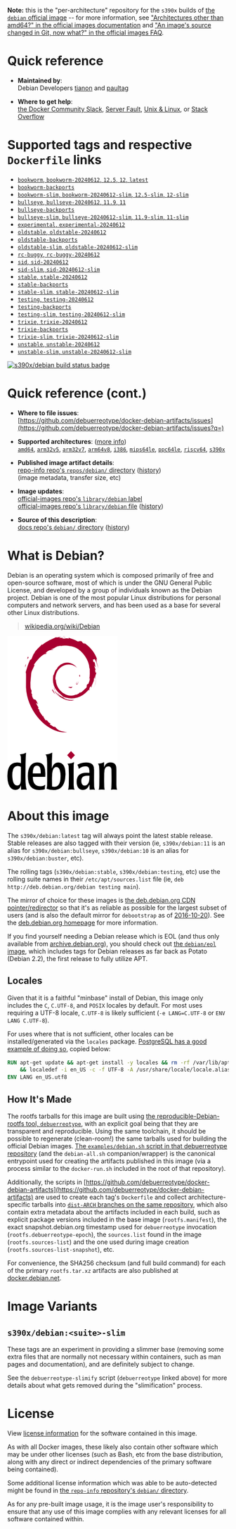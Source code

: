 <!--

********************************************************************************

WARNING:

    DO NOT EDIT "debian/README.md"

    IT IS AUTO-GENERATED

    (from the other files in "debian/" combined with a set of templates)

********************************************************************************

-->

**Note:** this is the "per-architecture" repository for the `s390x` builds of [the `debian` official image](https://hub.docker.com/_/debian) -- for more information, see ["Architectures other than amd64?" in the official images documentation](https://github.com/docker-library/official-images#architectures-other-than-amd64) and ["An image's source changed in Git, now what?" in the official images FAQ](https://github.com/docker-library/faq#an-images-source-changed-in-git-now-what).

# Quick reference

-	**Maintained by**:  
	Debian Developers [tianon](https://qa.debian.org/developer.php?login=tianon) and [paultag](https://qa.debian.org/developer.php?login=paultag)

-	**Where to get help**:  
	[the Docker Community Slack](https://dockr.ly/comm-slack), [Server Fault](https://serverfault.com/help/on-topic), [Unix & Linux](https://unix.stackexchange.com/help/on-topic), or [Stack Overflow](https://stackoverflow.com/help/on-topic)

# Supported tags and respective `Dockerfile` links

-	[`bookworm`, `bookworm-20240612`, `12.5`, `12`, `latest`](https://github.com/debuerreotype/docker-debian-artifacts/blob/d8b32b849014296b36082db0f1f8f74f70ac958a/bookworm/Dockerfile)
-	[`bookworm-backports`](https://github.com/debuerreotype/docker-debian-artifacts/blob/d8b32b849014296b36082db0f1f8f74f70ac958a/bookworm/backports/Dockerfile)
-	[`bookworm-slim`, `bookworm-20240612-slim`, `12.5-slim`, `12-slim`](https://github.com/debuerreotype/docker-debian-artifacts/blob/d8b32b849014296b36082db0f1f8f74f70ac958a/bookworm/slim/Dockerfile)
-	[`bullseye`, `bullseye-20240612`, `11.9`, `11`](https://github.com/debuerreotype/docker-debian-artifacts/blob/d8b32b849014296b36082db0f1f8f74f70ac958a/bullseye/Dockerfile)
-	[`bullseye-backports`](https://github.com/debuerreotype/docker-debian-artifacts/blob/d8b32b849014296b36082db0f1f8f74f70ac958a/bullseye/backports/Dockerfile)
-	[`bullseye-slim`, `bullseye-20240612-slim`, `11.9-slim`, `11-slim`](https://github.com/debuerreotype/docker-debian-artifacts/blob/d8b32b849014296b36082db0f1f8f74f70ac958a/bullseye/slim/Dockerfile)
-	[`experimental`, `experimental-20240612`](https://github.com/debuerreotype/docker-debian-artifacts/blob/d8b32b849014296b36082db0f1f8f74f70ac958a/experimental/Dockerfile)
-	[`oldstable`, `oldstable-20240612`](https://github.com/debuerreotype/docker-debian-artifacts/blob/d8b32b849014296b36082db0f1f8f74f70ac958a/oldstable/Dockerfile)
-	[`oldstable-backports`](https://github.com/debuerreotype/docker-debian-artifacts/blob/d8b32b849014296b36082db0f1f8f74f70ac958a/oldstable/backports/Dockerfile)
-	[`oldstable-slim`, `oldstable-20240612-slim`](https://github.com/debuerreotype/docker-debian-artifacts/blob/d8b32b849014296b36082db0f1f8f74f70ac958a/oldstable/slim/Dockerfile)
-	[`rc-buggy`, `rc-buggy-20240612`](https://github.com/debuerreotype/docker-debian-artifacts/blob/d8b32b849014296b36082db0f1f8f74f70ac958a/rc-buggy/Dockerfile)
-	[`sid`, `sid-20240612`](https://github.com/debuerreotype/docker-debian-artifacts/blob/d8b32b849014296b36082db0f1f8f74f70ac958a/sid/Dockerfile)
-	[`sid-slim`, `sid-20240612-slim`](https://github.com/debuerreotype/docker-debian-artifacts/blob/d8b32b849014296b36082db0f1f8f74f70ac958a/sid/slim/Dockerfile)
-	[`stable`, `stable-20240612`](https://github.com/debuerreotype/docker-debian-artifacts/blob/d8b32b849014296b36082db0f1f8f74f70ac958a/stable/Dockerfile)
-	[`stable-backports`](https://github.com/debuerreotype/docker-debian-artifacts/blob/d8b32b849014296b36082db0f1f8f74f70ac958a/stable/backports/Dockerfile)
-	[`stable-slim`, `stable-20240612-slim`](https://github.com/debuerreotype/docker-debian-artifacts/blob/d8b32b849014296b36082db0f1f8f74f70ac958a/stable/slim/Dockerfile)
-	[`testing`, `testing-20240612`](https://github.com/debuerreotype/docker-debian-artifacts/blob/d8b32b849014296b36082db0f1f8f74f70ac958a/testing/Dockerfile)
-	[`testing-backports`](https://github.com/debuerreotype/docker-debian-artifacts/blob/d8b32b849014296b36082db0f1f8f74f70ac958a/testing/backports/Dockerfile)
-	[`testing-slim`, `testing-20240612-slim`](https://github.com/debuerreotype/docker-debian-artifacts/blob/d8b32b849014296b36082db0f1f8f74f70ac958a/testing/slim/Dockerfile)
-	[`trixie`, `trixie-20240612`](https://github.com/debuerreotype/docker-debian-artifacts/blob/d8b32b849014296b36082db0f1f8f74f70ac958a/trixie/Dockerfile)
-	[`trixie-backports`](https://github.com/debuerreotype/docker-debian-artifacts/blob/d8b32b849014296b36082db0f1f8f74f70ac958a/trixie/backports/Dockerfile)
-	[`trixie-slim`, `trixie-20240612-slim`](https://github.com/debuerreotype/docker-debian-artifacts/blob/d8b32b849014296b36082db0f1f8f74f70ac958a/trixie/slim/Dockerfile)
-	[`unstable`, `unstable-20240612`](https://github.com/debuerreotype/docker-debian-artifacts/blob/d8b32b849014296b36082db0f1f8f74f70ac958a/unstable/Dockerfile)
-	[`unstable-slim`, `unstable-20240612-slim`](https://github.com/debuerreotype/docker-debian-artifacts/blob/d8b32b849014296b36082db0f1f8f74f70ac958a/unstable/slim/Dockerfile)

[![s390x/debian build status badge](https://img.shields.io/jenkins/s/https/doi-janky.infosiftr.net/job/multiarch/job/s390x/job/debian.svg?label=s390x/debian%20%20build%20job)](https://doi-janky.infosiftr.net/job/multiarch/job/s390x/job/debian/)

# Quick reference (cont.)

-	**Where to file issues**:  
	[https://github.com/debuerreotype/docker-debian-artifacts/issues](https://github.com/debuerreotype/docker-debian-artifacts/issues?q=)

-	**Supported architectures**: ([more info](https://github.com/docker-library/official-images#architectures-other-than-amd64))  
	[`amd64`](https://hub.docker.com/r/amd64/debian/), [`arm32v5`](https://hub.docker.com/r/arm32v5/debian/), [`arm32v7`](https://hub.docker.com/r/arm32v7/debian/), [`arm64v8`](https://hub.docker.com/r/arm64v8/debian/), [`i386`](https://hub.docker.com/r/i386/debian/), [`mips64le`](https://hub.docker.com/r/mips64le/debian/), [`ppc64le`](https://hub.docker.com/r/ppc64le/debian/), [`riscv64`](https://hub.docker.com/r/riscv64/debian/), [`s390x`](https://hub.docker.com/r/s390x/debian/)

-	**Published image artifact details**:  
	[repo-info repo's `repos/debian/` directory](https://github.com/docker-library/repo-info/blob/master/repos/debian) ([history](https://github.com/docker-library/repo-info/commits/master/repos/debian))  
	(image metadata, transfer size, etc)

-	**Image updates**:  
	[official-images repo's `library/debian` label](https://github.com/docker-library/official-images/issues?q=label%3Alibrary%2Fdebian)  
	[official-images repo's `library/debian` file](https://github.com/docker-library/official-images/blob/master/library/debian) ([history](https://github.com/docker-library/official-images/commits/master/library/debian))

-	**Source of this description**:  
	[docs repo's `debian/` directory](https://github.com/docker-library/docs/tree/master/debian) ([history](https://github.com/docker-library/docs/commits/master/debian))

# What is Debian?

Debian is an operating system which is composed primarily of free and open-source software, most of which is under the GNU General Public License, and developed by a group of individuals known as the Debian project. Debian is one of the most popular Linux distributions for personal computers and network servers, and has been used as a base for several other Linux distributions.

> [wikipedia.org/wiki/Debian](https://en.wikipedia.org/wiki/Debian)

![logo](https://raw.githubusercontent.com/docker-library/docs/b449be7df57e9ed9086bb5821bfb5d6cdc5d67a4/debian/logo.png)

# About this image

The `s390x/debian:latest` tag will always point the latest stable release. Stable releases are also tagged with their version (ie, `s390x/debian:11` is an alias for `s390x/debian:bullseye`, `s390x/debian:10` is an alias for `s390x/debian:buster`, etc).

The rolling tags (`s390x/debian:stable`, `s390x/debian:testing`, etc) use the rolling suite names in their `/etc/apt/sources.list` file (ie, `deb http://deb.debian.org/debian testing main`).

The mirror of choice for these images is [the deb.debian.org CDN pointer/redirector](https://deb.debian.org) so that it's as reliable as possible for the largest subset of users (and is also the default mirror for `debootstrap` as of [2016-10-20](https://anonscm.debian.org/cgit/d-i/debootstrap.git/commit/?id=9e8bc60ad1ccf3a25ce7890526b70059f3e770de)). See the [deb.debian.org homepage](https://deb.debian.org) for more information.

If you find yourself needing a Debian release which is EOL (and thus only available from [archive.debian.org](http://archive.debian.org)), you should check out [the `debian/eol` image](https://hub.docker.com/r/debian/eol/), which includes tags for Debian releases as far back as Potato (Debian 2.2), the first release to fully utilize APT.

## Locales

Given that it is a faithful "minbase" install of Debian, this image only includes the `C`, `C.UTF-8`, and `POSIX` locales by default. For most uses requiring a UTF-8 locale, `C.UTF-8` is likely sufficient (`-e LANG=C.UTF-8` or `ENV LANG C.UTF-8`).

For uses where that is not sufficient, other locales can be installed/generated via the `locales` package. [PostgreSQL has a good example of doing so](https://github.com/docker-library/postgres/blob/69bc540ecfffecce72d49fa7e4a46680350037f9/9.6/Dockerfile#L21-L24), copied below:

```dockerfile
RUN apt-get update && apt-get install -y locales && rm -rf /var/lib/apt/lists/* \
	&& localedef -i en_US -c -f UTF-8 -A /usr/share/locale/locale.alias en_US.UTF-8
ENV LANG en_US.utf8
```

## How It's Made

The rootfs tarballs for this image are built using [the reproducible-Debian-rootfs tool, `debuerreotype`](https://github.com/debuerreotype/debuerreotype), with an explicit goal being that they are transparent and reproducible. Using the same toolchain, it should be possible to regenerate (clean-room!) the same tarballs used for building the official Debian images. [The `examples/debian.sh` script in that debuerreotype repository](https://github.com/debuerreotype/debuerreotype/blob/master/examples/debian.sh) (and the `debian-all.sh` companion/wrapper) is the canonical entrypoint used for creating the artifacts published in this image (via a process similar to the `docker-run.sh` included in the root of that repository).

Additionally, the scripts in [https://github.com/debuerreotype/docker-debian-artifacts](https://github.com/debuerreotype/docker-debian-artifacts) are used to create each tag's `Dockerfile` and collect architecture-specific tarballs into [`dist-ARCH` branches on the same repository](https://github.com/debuerreotype/docker-debian-artifacts/branches), which also contain extra metadata about the artifacts included in each build, such as explicit package versions included in the base image (`rootfs.manifest`), the exact snapshot.debian.org timestamp used for `debuerreotype` invocation (`rootfs.debuerreotype-epoch`), the `sources.list` found in the image (`rootfs.sources-list`) and the one used during image creation (`rootfs.sources-list-snapshot`), etc.

For convenience, the SHA256 checksum (and full build command) for each of the primary `rootfs.tar.xz` artifacts are also published at [docker.debian.net](https://docker.debian.net/).

# Image Variants

## `s390x/debian:<suite>-slim`

These tags are an experiment in providing a slimmer base (removing some extra files that are normally not necessary within containers, such as man pages and documentation), and are definitely subject to change.

See the `debuerreotype-slimify` script (`debuerreotype` linked above) for more details about what gets removed during the "slimification" process.

# License

View [license information](https://www.debian.org/social_contract#guidelines) for the software contained in this image.

As with all Docker images, these likely also contain other software which may be under other licenses (such as Bash, etc from the base distribution, along with any direct or indirect dependencies of the primary software being contained).

Some additional license information which was able to be auto-detected might be found in [the `repo-info` repository's `debian/` directory](https://github.com/docker-library/repo-info/tree/master/repos/debian).

As for any pre-built image usage, it is the image user's responsibility to ensure that any use of this image complies with any relevant licenses for all software contained within.
